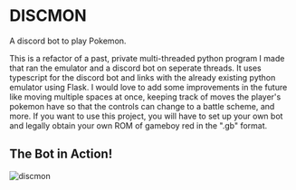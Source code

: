 # DISCMON

A discord bot to play Pokemon.

This is a refactor of a past, private multi-threaded python program I made that ran the emulator and a discord bot on seperate threads. It uses typescript for the discord bot and links with the already existing python emulator using Flask. I would love to add some improvements in the future like moving multiple spaces at once, keeping track of moves the player's pokemon have so that the controls can change to a battle scheme, and more. If you want to use this project, you will have to set up your own bot and legally obtain your own ROM of gameboy red in the ".gb" format.

## The Bot in Action!

![discmon](https://user-images.githubusercontent.com/82300753/173243697-3adacc74-7d28-49e8-8dc8-6439de8ea603.gif)



